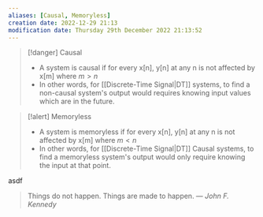 ```yaml
---
aliases: [Causal, Memoryless]
creation date: 2022-12-29 21:13
modification date: Thursday 29th December 2022 21:13:52
---
```


>[!danger] Causal
>- A system is causal if for every x[n], y[n] at any n is not affected by x[m] where $m>n$
>- In other words, for [[Discrete-Time Signal|DT]] systems, to find a non-causal system's output would requires knowing input values which are in the future.

>[!alert] Memoryless
>- A system is memoryless if for every x[n], y[n] at any n is not affected by x[m] where $m<n$
>- In other words, for [[Discrete-Time Signal|DT]] Causal systems, to find a memoryless system's output would only require knowing the input at that point. 

asdf

> Things do not happen. Things are made to happen.
> — <cite>John F. Kennedy</cite>




